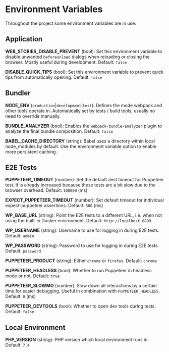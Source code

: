 # Environment Variables

Throughout the project some environment variables are in use:

## Application

**WEB_STORIES_DISABLE_PREVENT** (bool):
Set this environment variable to disable unwanted `beforeunload` dialogs when reloading or closing the browser. Mostly useful during development. Default: `false`

**DISABLE_QUICK_TIPS** (bool):
Set this environment variable to prevent quick tips from automatically opening. Default: `false`

## Bundler

**NODE_ENV** (`production`|`development`|`test`):
Defines the mode webpack and other tools operate in. Automatically set by tests / build tools, usually no need to override manually.

**BUNDLE_ANALYZER** (bool):
Enables the `webpack-bundle-analyzer` plugin to analyze the final bundle composition. Default: `false`

**BABEL_CACHE_DIRECTORY** (string):
Babel uses a directory within local node_modules by default. Use the environment variable option to enable more persistent caching.

## E2E Tests

**PUPPETEER_TIMEOUT** (number):
Set the default Jest timeout for Puppeteer test. It is already increased because these tests are a bit slow due to the browser overhead. Default: `100000` (ms)

**EXPECT_PUPPETEER_TIMEOUT** (number):
Set default timeout for individual expect-puppeteer assertions. Default: `500` (ms)

**WP_BASE_URL** (string):
Point the E2E tests to a different URL, i.e. when not using the built-in Docker environment. Default: `http://localhost:8899`.

**WP_USERNAME** (string):
Username to use for logging in during E2E tests. Default: `admin`

**WP_PASSWORD** (string):
Password to use for logging in during E2E tests. Default: `password`

**PUPPETEER_PRODUCT** (string):
Either `chrome` or `firefox`. Default: `chrome`

**PUPPETEER_HEADLESS** (bool):
Whether to run Puppeteer in headless mode or not. Default: `true`

**PUPPETEER_SLOWMO** (number):
Slow down all interactions by a certain time for easier debugging. Useful in combination with `PUPPETEER_HEADLESS`. Default: `0` (ms)

**PUPPETEER_DEVTOOLS** (bool):
Whether to open dev tools during tests. Default: `false`

## Local Environment

**PHP_VERSION** (string):
PHP version which local environment runs in. Default: `7.4` 
